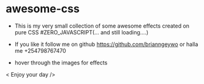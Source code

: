 # awesome-css


- This is my very small collection of some awesome effects created on pure CSS #ZERO_JAVASCRIPT(... and still loading....)

- If you like it follow me on github https://github.com/brianngeywo or halla me +254798767470

- hover through the images for effects

< Enjoy your day />
